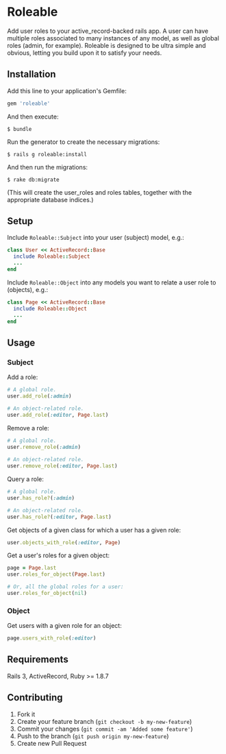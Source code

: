 # Roleable

Add user roles to your active_record-backed rails app. A user can have multiple roles associated to many instances of any model, as well as global roles (admin, for example). Roleable is designed to be ultra simple and obvious, letting you build upon it to satisfy your needs.

## Installation

Add this line to your application's Gemfile:

```ruby
gem 'roleable'
```

And then execute:

    $ bundle

Run the generator to create the necessary migrations:

    $ rails g roleable:install
    
And then run the migrations:

    $ rake db:migrate
    
(This will create the user_roles and roles tables, together with the appropriate database indices.)

## Setup
    
Include `Roleable::Subject` into your user (subject) model, e.g.:

```ruby
class User << ActiveRecord::Base
  include Roleable::Subject
  ...
end
```  

Include `Roleable::Object` into any models you want to relate a user role to (objects), e.g.:

```ruby
class Page << ActiveRecord::Base
  include Roleable::Object
  ...
end
```

## Usage

### Subject

Add a role:

```ruby
# A global role.
user.add_role(:admin)

# An object-related role.
user.add_role(:editor, Page.last)
```

Remove a role:

```ruby
# A global role.
user.remove_role(:admin)
  
# An object-related role.
user.remove_role(:editor, Page.last)
```
  
Query a role:

```ruby
# A global role.
user.has_role?(:admin)

# An object-related role.
user.has_role?(:editor, Page.last)
```
  
Get objects of a given class for which a user has a given role:

```ruby
user.objects_with_role(:editor, Page)
```  

Get a user's roles for a given object:

```ruby
page = Page.last
user.roles_for_object(Page.last)

# Or, all the global roles for a user:
user.roles_for_object(nil)
```
  
### Object

Get users with a given role for an object:

```ruby
page.users_with_role(:editor)
```
 
## Requirements

Rails 3, ActiveRecord, Ruby >= 1.8.7

## Contributing

1. Fork it
2. Create your feature branch (`git checkout -b my-new-feature`)
3. Commit your changes (`git commit -am 'Added some feature'`)
4. Push to the branch (`git push origin my-new-feature`)
5. Create new Pull Request